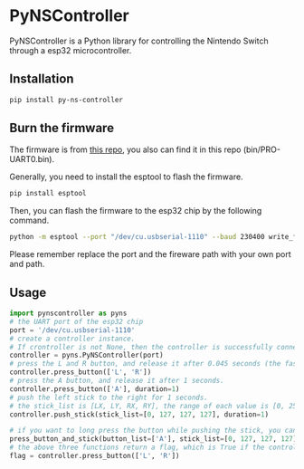 # PyNSController

PyNSController is a Python library for controlling the Nintendo Switch through a esp32 microcontroller.

## Installation

``` bash
pip install py-ns-controller
```

## Burn the firmware

The firmware is from [this repo](https://github.com/nullstalgia/UARTSwitchCon), you also can find it in this repo (bin/PRO-UART0.bin).

Generally, you need to install the esptool to flash the firmware.

``` bash
pip install esptool
```

Then, you can flash the firmware to the esp32 chip by the following command.

``` bash
python -m esptool --port "/dev/cu.usbserial-1110" --baud 230400 write_flash 0x0  "./PRO-UART0.bin"
```

Please remember replace the port and the fireware path with your own port and path.

## Usage

``` python
import pynscontroller as pyns
# the UART port of the esp32 chip
port = '/dev/cu.usbserial-1110'
# create a controller instance.
# If crontroller is not None, then the controller is successfully connected.
controller = pyns.PyNSController(port)
# press the L and R button, and release it after 0.045 seconds (the fastest).
controller.press_button(['L', 'R'])
# press the A button, and release it after 1 seconds.
controller.press_button(['A'], duration=1)
# push the left stick to the right for 1 seconds.
# the stick_list is [LX, LY, RX, RY], the range of each value is [0, 255].
controller.push_stick(stick_list=[0, 127, 127, 127], duration=1)

# if you want to long press the button while pushing the stick, you can use the following code.
press_button_and_stick(button_list=['A'], stick_list=[0, 127, 127, 127], duration=1)
# the above three functions return a flag, which is True if the controller is successfully connected.
flag = controller.press_button(['L', 'R'])
```
